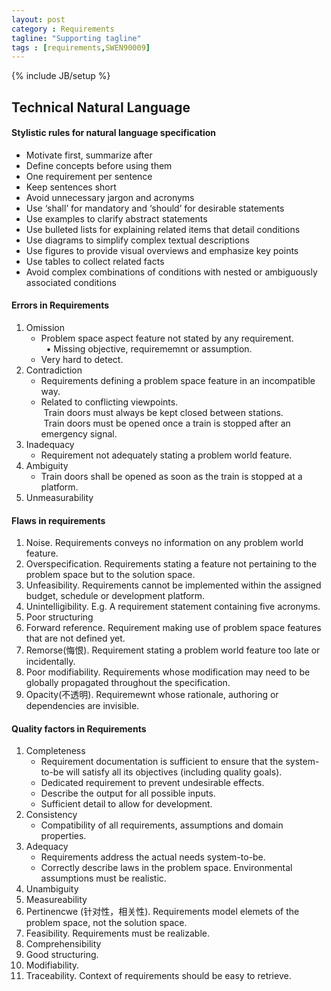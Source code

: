 ```yaml
---
layout: post
category : Requirements
tagline: "Supporting tagline"
tags : [requirements,SWEN90009]
---
```

{% include JB/setup %}

## Technical Natural Language

#### Stylistic rules for natural language specification

* Motivate first, summarize after
* Define concepts before using them
* One requirement per sentence
* Keep sentences short
* Avoid unnecessary jargon and acronyms
* Use ‘shall’ for mandatory and ‘should’ for desirable statements
* Use examples to clarify abstract statements
* Use bulleted lists for explaining related items that detail conditions
* Use diagrams to simplify complex textual descriptions
* Use figures to provide visual overviews and emphasize key points
* Use tables to collect related facts
* Avoid complex combinations of conditions with nested or ambiguously associated conditions

#### Errors in Requirements

1. Omission    
    * Problem space aspect feature not stated by any requirement.       
      &nbsp; &bull; Missing objective, requirememnt or assumption.     
    * Very hard to detect.
2. Contradiction    
    * Requirements defining a problem space feature in an incompatible way.    
    * Related to conflicting viewpoints.    
    &nbsp;Train doors must always be kept closed between stations.    
    &nbsp;Train doors must be opened once a train is stopped after an emergency signal.
3. Inadequacy    
    * Requirement not adequately stating a problem world feature.
4. Ambiguity
    * Train doors shall be opened as soon as the train is stopped at a platform.
5. Unmeasurability


#### Flaws in requirements
1. Noise. Requirements conveys no information on any problem world feature.
2. Overspecification. Requirements stating a feature not pertaining to the problem space but to the solution space.
3. Unfeasibility. Requirements cannot be implemented within the assigned budget, schedule or development platform.
4. Unintelligibility. E.g. A requirement statement containing five acronyms.
5. Poor structuring
6. Forward reference. Requirement making use of problem space features that are not defined yet.
7. Remorse(悔恨). Requirement stating a problem world feature too late or incidentally.
8. Poor modifiability. Requirements whose modification may need to be globally propagated throughout the specification.
9. Opacity(不透明). Requiremewnt whose rationale, authoring or dependencies are invisible.


#### Quality factors in Requirements

1. Completeness    
    * Requirement documentation is sufficient to ensure that the system-to-be will satisfy all its objectives (including quality goals).     
    * Dedicated requirement to prevent undesirable effects.    
    * Describe the output for all possible inputs.    
    * Sufficient detail to allow for development.   
2. Consistency
    * Compatibility of all requirements, assumptions and domain properties.
3. Adequacy
    * Requirements address the actual needs system-to-be.
    * Correctly describe laws in the problem space. Environmental assumptions must be realistic.
4. Unambiguity
5. Measureability
6. Pertinencwe (针对性，相关性). Requirements model elemets of the problem space, not the solution space.
7. Feasibility. Requirements must be realizable.
8. Comprehensibility
9. Good structuring.
10. Modifiability.
11. Traceability. Context of requirements should be easy to retrieve.



